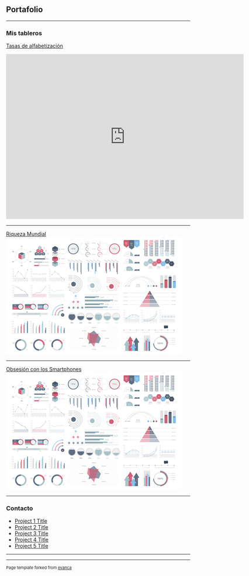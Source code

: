 ## Portafolio

---

### Mis tableros

[Tasas de alfabetización](https://public.tableau.com/profile/aecipriano#!/vizhome/W46MakeoverMonday_15973234745130/Alfabetizacin)
<iframe seamless frameborder="0" src="https://public.tableau.com/views/W46MakeoverMonday_15973234745130/Alfabetizacin?:language=es&:retry=yes&:display_count=y&:origin=viz_share_link" width = '650' height = '450' scrolling='yes'></iframe>


---
[Riqueza Mundial](https://public.tableau.com/profile/aecipriano#!/vizhome/W72020MakeoverMonday_15973242513940/Riquezadelmundo)
<img src="images/dummy_thumbnail.jpg?raw=true"/>

---
[Obsesión con los Smartphones](https://public.tableau.com/profile/aecipriano#!/vizhome/MakeoverMondayW342019/ObsesionconlosSmartphones)
<img src="images/dummy_thumbnail.jpg?raw=true"/>

---

### Contacto

- [Project 1 Title](http://example.com/)
- [Project 2 Title](http://example.com/)
- [Project 3 Title](http://example.com/)
- [Project 4 Title](http://example.com/)
- [Project 5 Title](http://example.com/)

---




---
<p style="font-size:11px">Page template forked from <a href="https://github.com/evanca/quick-portfolio">evanca</a></p>
<!-- Remove above link if you don't want to attibute -->

